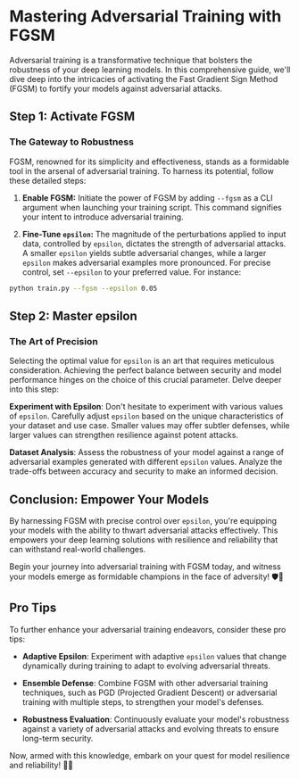 # Mastering Adversarial Training with FGSM

Adversarial training is a transformative technique that bolsters the robustness of your deep learning models. In this comprehensive guide, we'll dive deep into the intricacies of activating the Fast Gradient Sign Method (FGSM) to fortify your models against adversarial attacks.

## Step 1: Activate FGSM

### The Gateway to Robustness

FGSM, renowned for its simplicity and effectiveness, stands as a formidable tool in the arsenal of adversarial training. To harness its potential, follow these detailed steps:

1. **Enable FGSM:** Initiate the power of FGSM by adding `--fgsm` as a CLI argument when launching your training script. This command signifies your intent to introduce adversarial training.

2. **Fine-Tune `epsilon`:** The magnitude of the perturbations applied to input data, controlled by `epsilon`, dictates the strength of adversarial attacks. A smaller `epsilon` yields subtle adversarial changes, while a larger `epsilon` makes adversarial examples more pronounced. For precise control, set `--epsilon` to your preferred value. For instance:

```bash
python train.py --fgsm --epsilon 0.05
```

## Step 2: Master epsilon

### The Art of Precision

Selecting the optimal value for `epsilon` is an art that requires meticulous consideration. Achieving the perfect balance between security and model performance hinges on the choice of this crucial parameter. Delve deeper into this step:

**Experiment with Epsilon**: Don't hesitate to experiment with various values of `epsilon`. Carefully adjust `epsilon` based on the unique characteristics of your dataset and use case. Smaller values may offer subtler defenses, while larger values can strengthen resilience against potent attacks.

**Dataset Analysis**: Assess the robustness of your model against a range of adversarial examples generated with different `epsilon` values. Analyze the trade-offs between accuracy and security to make an informed decision.

## Conclusion: Empower Your Models

By harnessing FGSM with precise control over `epsilon`, you're equipping your models with the ability to thwart adversarial attacks effectively. This empowers your deep learning solutions with resilience and reliability that can withstand real-world challenges.

Begin your journey into adversarial training with FGSM today, and witness your models emerge as formidable champions in the face of adversity! 🛡️🚀

## Pro Tips

To further enhance your adversarial training endeavors, consider these pro tips:

- **Adaptive Epsilon**: Experiment with adaptive `epsilon` values that change dynamically during training to adapt to evolving adversarial threats.

- **Ensemble Defense**: Combine FGSM with other adversarial training techniques, such as PGD (Projected Gradient Descent) or adversarial training with multiple steps, to strengthen your model's defenses.

- **Robustness Evaluation**: Continuously evaluate your model's robustness against a variety of adversarial attacks and evolving threats to ensure long-term security.

Now, armed with this knowledge, embark on your quest for model resilience and reliability! 🌟🔐
